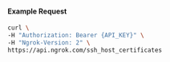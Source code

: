 
#### Example Request
```bash
curl \
-H "Authorization: Bearer {API_KEY}" \
-H "Ngrok-Version: 2" \
https://api.ngrok.com/ssh_host_certificates
